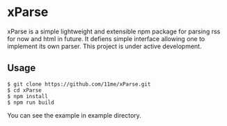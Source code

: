 # xParse
xParse is a simple lightweight and extensible npm package for parsing rss for
now and html in future. It defiens simple interface allowing one to implement
its own parser. This project is under active development.

## Usage
```
$ git clone https://github.com/11me/xParse.git
$ cd xParse
$ npm install
$ npm run build
```
You can see the example in example directory.
